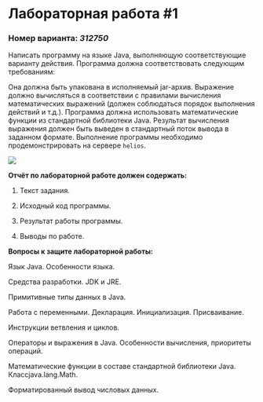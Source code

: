 # Лабораторная работа #1
### Номер варианта: _312750_

Написать программу на языке Java, выполняющую соответствующие варианту действия. Программа должна соответствовать следующим требованиям:

Она должна быть упакована в исполняемый jar-архив.
Выражение должно вычисляться в соответствии с правилами вычисления математических выражений (должен соблюдаться порядок выполнения действий и т.д.).
Программа должна использовать математические функции из стандартной библиотеки Java.
Результат вычисления выражения должен быть выведен в стандартный поток вывода в заданном формате.
Выполнение программы необходимо продемонстрировать на сервере `helios`.

![](https://github.com/karillisa/Programming-/blob/master/Laboratory-work-1/01.png)

**Отчёт по лабораторной работе должен содержать:**

1. Текст задания.

2. Исходный код программы.

3. Результат работы программы.

4. Выводы по работе.

**Вопросы к защите лабораторной работы:**

Язык Java. Особенности языка.

Средства разработки. JDK и JRE.

Примитивные типы данных в Java.

Работа с переменными. Декларация. Инициализация. Присваивание.

Инструкции ветвления и циклов.

Операторы и выражения в Java. Особенности вычисления, приоритеты операций.

Математические функции в составе стандартной библиотеки Java. Классjava.lang.Math.

Форматированный вывод числовых данных.

